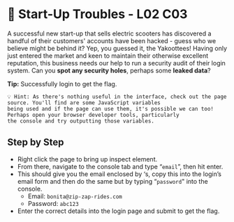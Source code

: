 # 🛵 Start-Up Troubles - L02 C03

A successful new start-up that sells electric scooters has discovered a handful of their customers' accounts have been hacked - guess who we believe might be behind it? Yep, you guessed it, the Yakoottees! Having only just entered the market and keen to maintain their otherwise excellent reputation, this business needs our help to run a security audit of their login system. Can you **spot any security holes**, perhaps some **leaked data**?

**Tip:** Successfully login to get the flag.

```
💡 Hint: As there's nothing useful in the interface, check out the page source. You'll find are some JavaScript variables
being used and if the page can use them, it's possible we can too! Perhaps open your browser developer tools, particularly 
the console and try outputting those variables.
```

## Step by Step

- Right click the page to bring up inspect element.
- From there, navigate to the console tab and type “`email`”, then hit enter.
- This should give you the email enclosed by ‘s, copy this into the login’s email form and then do the same but by typing “`password`" into the console.
    - Email: `bonita@zip-zap-rides.com`
    - Password: `abc123`
- Enter the correct details into the login page and submit to get the flag.
